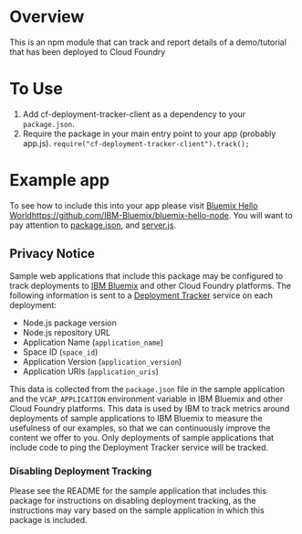 # Overview

This is an npm module that can track and report details of a demo/tutorial that has been deployed to Cloud Foundry

# To Use

1. Add cf-deployment-tracker-client as a dependency to your `package.json`.
2. Require the package in your main entry point to your app (probably app.js).  `require("cf-deployment-tracker-client").track();`

# Example app

To see how to include this into your app please visit [Bluemix Hello World]()https://github.com/IBM-Bluemix/bluemix-hello-node.  You will want to pay attention to [package.json](https://github.com/IBM-Bluemix/bluemix-hello-node/blob/master/package.json#L9), and [server.js](https://github.com/IBM-Bluemix/bluemix-hello-node/blob/master/server.js#L15).

## Privacy Notice

Sample web applications that include this package may be configured to track deployments to [IBM Bluemix](https://www.bluemix.net/) and other Cloud Foundry platforms. The following information is sent to a [Deployment Tracker](https://github.com/IBM-Bluemix/cf-deployment-tracker-service) service on each deployment:

* Node.js package version
* Node.js repository URL
* Application Name (`application_name`)
* Space ID (`space_id`)
* Application Version (`application_version`)
* Application URIs (`application_uris`)

This data is collected from the `package.json` file in the sample application and the `VCAP_APPLICATION` environment variable in IBM Bluemix and other Cloud Foundry platforms. This data is used by IBM to track metrics around deployments of sample applications to IBM Bluemix to measure the usefulness of our examples, so that we can continuously improve the content we offer to you. Only deployments of sample applications that include code to ping the Deployment Tracker service will be tracked.

### Disabling Deployment Tracking

Please see the README for the sample application that includes this package for instructions on disabling deployment tracking, as the instructions may vary based on the sample application in which this package is included.
